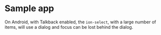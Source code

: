 # Sample app

On Android, with Talkback enabled, the `ion-select`, with a large number of items, will use a dialog and focus can be lost behind the dialog.

